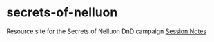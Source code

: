 # secrets-of-nelluon
Resource site for the Secrets of Nelluon DnD campaign
<a href="c3ptoh.github.io/secrets-of-nelluon/session-notes.html">Session Notes</a>
